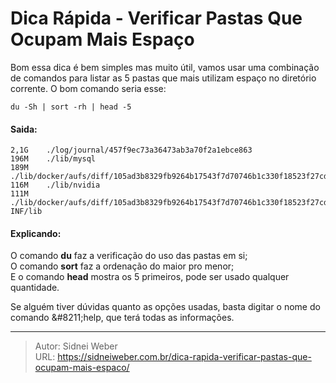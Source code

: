 # Dica Rápida - Verificar Pastas Que Ocupam Mais Espaço


Bom essa dica é bem simples mas muito útil, vamos usar uma combinação de comandos para listar as 5 pastas que mais utilizam espaço no diretório corrente. O bom comando seria esse:

```shell
du -Sh | sort -rh | head -5
```

#### Saida:

```shell
2,1G	./log/journal/457f9ec73a36473ab3a70f2a1ebce863
196M	./lib/mysql
189M	./lib/docker/aufs/diff/105ad3b8329fb9264b17543f7d70746b1c330f18523f27cdee5ad3fdff966697/usr/bin
116M	./lib/nvidia
111M	./lib/docker/aufs/diff/105ad3b8329fb9264b17543f7d70746b1c330f18523f27cdee5ad3fdff966697/usr/share/cattle/0e44936b6b56ae4372799b0f48e6e934/WEB-INF/lib
```

#### Explicando:

O comando **du** faz a verificação do uso das pastas em si;  
O comando **sort** faz a ordenação do maior pro menor;  
E o comando **head** mostra os 5 primeiros, pode ser usado qualquer quantidade.

Se alguém tiver dúvidas quanto as opções usadas, basta digitar o nome do comando &amp;#8211;help, que terá todas as informações.


---

> Autor: Sidnei Weber  
> URL: https://sidneiweber.com.br/dica-rapida-verificar-pastas-que-ocupam-mais-espaco/  

